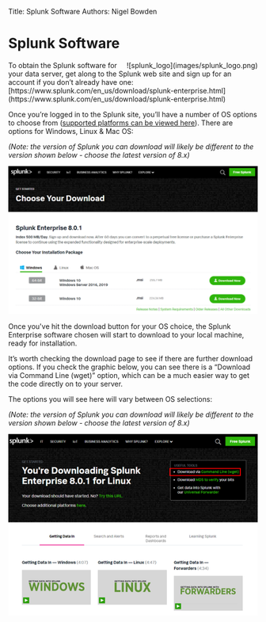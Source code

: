 Title: Splunk Software
Authors: Nigel Bowden

# Splunk Software
<div style="float: right;">![splunk_logo](images/splunk_logo.png)</div>To obtain the Splunk software for your data server, get along to the Splunk web site and sign up for an account if you don’t already have one: [https://www.splunk.com/en_us/download/splunk-enterprise.html](https://www.splunk.com/en_us/download/splunk-enterprise.html)

Once you’re logged in to the Splunk site, you’ll have a number of OS options to choose from ([supported platforms can be viewed here](https://docs.splunk.com/Documentation/Splunk/latest/Installation/Systemrequirements)). There are options for Windows, Linux & Mac OS:

*(Note: the version of Splunk you can download will likely be different to the version shown below - choose the latest version of 8.x)*

![splunk_software1](images/splunk_software1.png)

Once you've hit the download button for your OS choice, the Splunk Enterprise software chosen will start to download to your local machine, ready for installation.

It’s worth checking the download page to see if there are further download options. If you check the graphic below, you can see there is a “Download via Command Line (wget)” option, which can be a much easier way to get the code directly on to your server. 

The options you will see here will vary between OS selections:

*(Note: the version of Splunk you can download will likely be different to the version shown below - choose the latest version of 8.x)*

![splunk_software4](images/splunk_software4.png)


